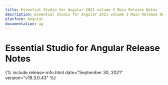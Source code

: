 ```yaml
---
title: Essential Studio for Angular 2021 volume 3 Main Release Notes  
description: Essential Studio for Angular 2021 volume 3 Main Release Notes  
platform: Angular
documentation: ug
---
```


# Essential Studio for Angular  Release Notes  

{% include release-info.html date="September 30, 2021"  version="v19.3.0.43" %} 






